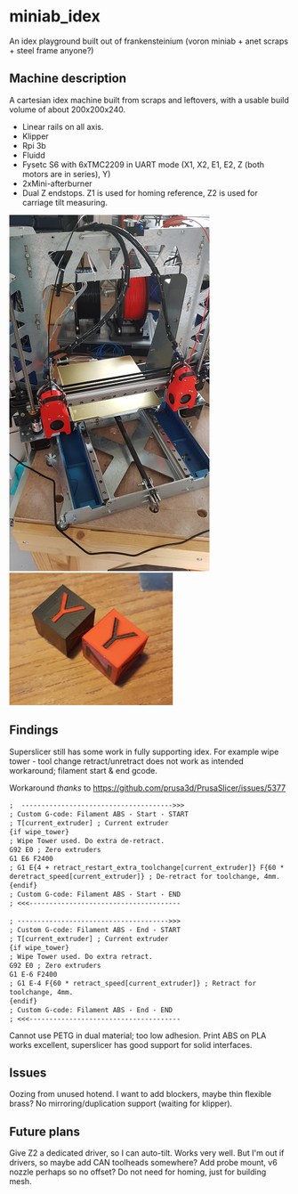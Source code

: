 # miniab_idex
An idex playground built out of frankensteinium (voron miniab + anet scraps + steel frame anyone?)

## Machine description
A cartesian idex machine built from scraps and leftovers, with a usable build volume of about 200x200x240.
* Linear rails on all axis.
* Klipper 
* Rpi 3b
* Fluidd
* Fysetc S6 with 6xTMC2209 in UART mode (X1, X2, E1, E2, Z (both motors are in series), Y)
* 2xMini-afterburner
* Dual Z endstops. Z1 is used for homing reference, Z2 is used for carriage tilt measuring.
 
![machine](20210725_151750.jpg)
![sample](20210725_212956.jpg)

## Findings
Superslicer still has some work in fully supporting idex. For example wipe tower - tool change retract/unretract does not work as intended  
workaround; filament start & end gcode. 

Workaround *thanks* to https://github.com/prusa3d/PrusaSlicer/issues/5377

    ;  -------------------------------------->>>
    ; Custom G-code: Filament ABS - Start - START
    ; T[current_extruder] ; Current extruder
    {if wipe_tower}
    ; Wipe Tower used. Do extra de-retract.
    G92 E0 ; Zero extruders
    G1 E6 F2400
    ; G1 E{4 + retract_restart_extra_toolchange[current_extruder]} F{60 * deretract_speed[current_extruder]} ; De-retract for toolchange, 4mm.
    {endif}
    ; Custom G-code: Filament ABS - Start - END
    ; <<<--------------------------------------

    ; -------------------------------------->>>
    ; Custom G-code: Filament ABS - End - START
    ; T[current_extruder] ; Current extruder
    {if wipe_tower}
    ; Wipe Tower used. Do extra retract.
    G92 E0 ; Zero extruders
    G1 E-6 F2400
    ; G1 E-4 F{60 * retract_speed[current_extruder]} ; Retract for toolchange, 4mm.
    {endif}
    ; Custom G-code: Filament ABS - End - END
    ; <<<--------------------------------------

Cannot use PETG in dual material; too low adhesion.
Print ABS on PLA works excellent, superslicer has good support for solid interfaces.

## Issues
Oozing from unused hotend. I want to add blockers, maybe thin flexible brass? 
No mirroring/duplication support (waiting for klipper).

## Future plans
Give Z2 a dedicated driver, so I can auto-tilt. Works very well.
But I'm out if drivers, so maybe add CAN toolheads somewhere?
Add probe mount, v6 nozzle perhaps so no offset? Do not need for homing, just for building mesh.
